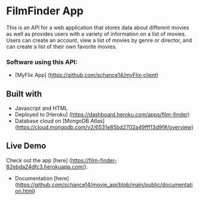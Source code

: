 # FilmFinder App

This is an API for a web application that stores data about different movies as well as provides users with a variety of information on a list of movies. Users can create an account, view a list of movies by genre or director, and can create a list of their own favorite movies.

### Software using this API:
- [MyFlix App] (https://github.com/schance14/myFlix-client)


## Built with 
- Javascript and HTML
- Deployed to [Heroku] (https://dashboard.heroku.com/apps/film-finder)
- Database cloud on [MongoDB Atlas]  (https://cloud.mongodb.com/v2/6531e85bd2702a49fff13d9f#/overview)


## Live Demo
Check out the app [here] (https://film-finder-82ebda24dfc3.herokuapp.com/).
- Documentation [here] (https://github.com/schance14/movie_api/blob/main/public/documentation.html)

